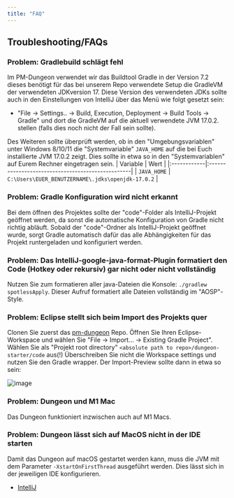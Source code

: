 ```yaml
---
title: "FAQ"
---
```


## Troubleshooting/FAQs

### Problem: Gradlebuild schlägt fehl

Im PM-Dungeon verwendet wir das Buildtool Gradle in der Version 7.2 dieses benötigt für das bei unserem Repo verwendete Setup die GradleVM der verwendeten JDKversion 17. Diese Version des verwendeten JDKs sollte
auch in den Einstellungen von IntelliJ über das Menü wie folgt gesetzt sein:

* "File -> Settings.. -> Build, Execution, Deployment -> Build Tools -> Gradle" und dort die GradleVM auf die aktuell verwendete JVM 17.0.2. stellen (falls dies noch nicht der Fall sein sollte).

Des Weiteren sollte überprüft werden, ob in den "Umgebungsvariablen" unter Windows 8/10/11 die "Systemvariable" `JAVA_HOME` auf die bei Euch installierte JVM 17.0.2 zeigt. Dies sollte in etwa so in den "Systemvariablen" auf Eurem Rechner eingetragen sein.
| Variable    | Wert                                              |
|:------------|:--------------------------------------------------|
| `JAVA_HOME` | `C:\Users\EUER_BENUTZERNAME\.jdks\openjdk-17.0.2` |

### Problem: Gradle Konfiguration wird nicht erkannt

Bei dem öffnen des Projektes sollte der "code"-Folder als IntelliJ-Projekt geöffnet werden, da sonst die automatische
Konfiguration von Gradle nicht richtig abläuft. Sobald der "code"-Ordner als IntelliJ-Projekt geöffnet wurde, sorgt
Gradle automatisch dafür das alle Abhängigkeiten für das Projekt runtergeladen und konfiguriert werden.

### Problem: Das IntelliJ-google-java-format-Plugin formatiert den Code (Hotkey oder rekursiv) gar nicht oder nicht vollständig

Nutzen Sie zum formatieren aller java-Dateien die Konsole: `./gradlew spotlessApply`. Dieser Aufruf formatiert alle Dateien vollständig im "AOSP"-Style.

### Problem: Eclipse stellt sich beim Import des Projekts quer

Clonen Sie zuerst das [pm-dungeon](https://github.com/Programmiermethoden/pm-dungeon) Repo. Öffnen Sie Ihren Eclipse-Workspace und wählen Sie "File -> Import... -> Existing Gradle Project". Wählen Sie als "Projekt root directory" `<absolute path to repo>/dungeon-starter/code` aus(!) Überschreiben Sie nicht die Workspace settings und nutzen Sie den Gradle wrapper. Der Import-Preview sollte dann in etwa so sein:

![image](https://user-images.githubusercontent.com/85501570/162235250-a4c92ec3-e1b6-4eac-80e6-5c9cbf367ca1.png)

### Problem: Dungeon und M1 Mac

Das Dungeon funktioniert inzwischen auch auf M1 Macs.

### Problem: Dungeon lässt sich auf MacOS nicht in der IDE starten

Damit das Dungeon auf macOS gestartet werden kann, muss die JVM mit dem Parameter `-XstartOnFirstThread` ausgeführt werden.
Dies lässt sich in der jeweiligen IDE konfigurieren.
- [IntelliJ](https://www.jetbrains.com/help/idea/run-debug-configuration-java-application.html)


